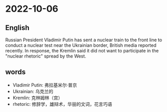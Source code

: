 # 2022-10-06

## English
Russian President Vladimir Putin has sent
a nuclear train to the front line to conduct
a nuclear test near the Ukrainian border,
British media reported recently. In response,
the Kremlin said it did not want to participate
in the "nuclear rhetoric" spread by the West.

## words
* Vladimir Putin: 弗拉基米尔·普京
* Ukrainian: 乌克兰的
* Kremlin: 克林姆林（宫）
* rhetoric: 修辞学，雄辩术，华丽的文词，花言巧语
